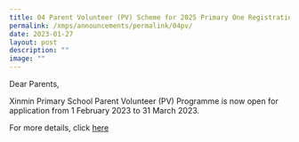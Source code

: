 ```yaml
---
title: 04 Parent Volunteer (PV) Scheme for 2025 Primary One Registration Exercise
permalink: /xmps/announcements/permalink/04pv/
date: 2023-01-27
layout: post
description: ""
image: ""
---
```

Dear Parents,

Xinmin Primary School Parent Volunteer (PV) Programme is now open for application from 1 February 2023 to 31 March 2023.

For more details, click [here](/our-resources/For-Parents/permalink/pvscheme/)